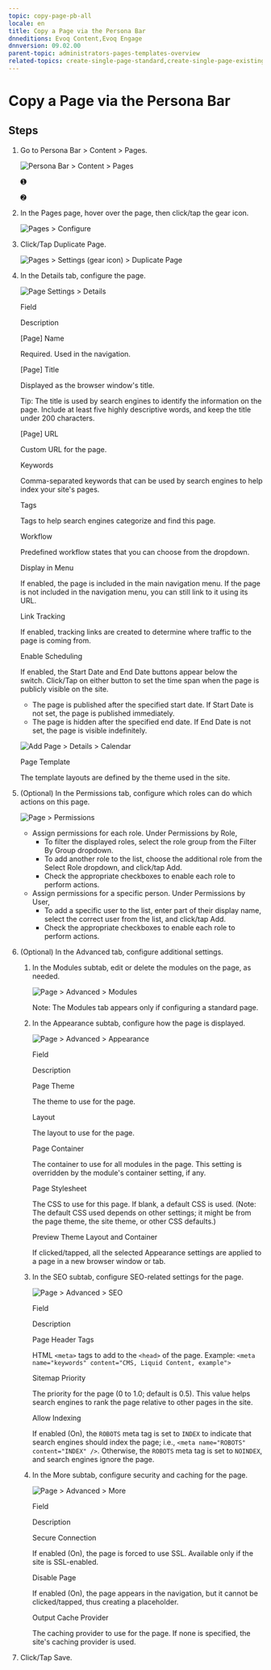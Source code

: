 ```yaml
---
topic: copy-page-pb-all
locale: en
title: Copy a Page via the Persona Bar
dnneditions: Evoq Content,Evoq Engage
dnnversion: 09.02.00
parent-topic: administrators-pages-templates-overview
related-topics: create-single-page-standard,create-single-page-existing,create-single-page-url,create-single-page-file,create-multiple-pages-pb-all,configure-page-standard,configure-page-existing,configure-page-url,configure-page-file,edit-page-pb-all,view-hidden-page-pb-all,delete-page-pb-all,restore-deleted-pages,purge-deleted-pages,copy-permissions-to-child-pages-pb-all
---
```


# Copy a Page via the Persona Bar

## Steps

1.  Go to Persona Bar \> Content \> Pages.
    
    ![Persona Bar > Content > Pages](/images/scr-pbar-host-Content-E91.png)
    
    ➊
    
    ➋
    
2.  In the Pages page, hover over the page, then click/tap the gear icon.
    
      
    
    ![Pages > Configure](/images/scr-pb-Pages-Configure-E91.png)
    
      
    
3.  Click/Tap Duplicate Page.
    
      
    
    ![Pages > Settings (gear icon) > Duplicate Page](/images/scr-pb-ConfigPage-DuplicatePage-E91.png)
    
      
    
4.  In the Details tab, configure the page.
    
      
    
    ![Page Settings > Details](/images/scr-pb-ConfigPage-Details.png)
    
      
    
    Field
    
    Description
    
    \[Page\] Name
    
    Required. Used in the navigation.
    
    \[Page\] Title
    
    Displayed as the browser window's title.
    
    Tip: The title is used by search engines to identify the information on the page. Include at least five highly descriptive words, and keep the title under 200 characters.
    
    \[Page\] URL
    
    Custom URL for the page.
    
    Keywords
    
    Comma-separated keywords that can be used by search engines to help index your site's pages.
    
    Tags
    
    Tags to help search engines categorize and find this page.
    
    Workflow
    
    Predefined workflow states that you can choose from the dropdown.
    
    Display in Menu
    
    If enabled, the page is included in the main navigation menu. If the page is not included in the navigation menu, you can still link to it using its URL.
    
    Link Tracking
    
    If enabled, tracking links are created to determine where traffic to the page is coming from.
    
    Enable Scheduling
    
    If enabled, the Start Date and End Date buttons appear below the switch. Click/Tap on either button to set the time span when the page is publicly visible on the site.
    
    *   The page is published after the specified start date. If Start Date is not set, the page is published immediately.
    *   The page is hidden after the specified end date. If End Date is not set, the page is visible indefinitely.
    
      
    
    ![Add Page > Details > Calendar](/images/scr-pb-AddPage-Details-Calendar.png)
    
      
    
    Page Template
    
    The template layouts are defined by the theme used in the site.
    
5.  (Optional) In the Permissions tab, configure which roles can do which actions on this page.
    
      
    
    ![Page > Permissions](/images/scr-pb-Page-Permissions-E91.png)
    
      
    
    *   Assign permissions for each role. Under Permissions by Role,
        *   To filter the displayed roles, select the role group from the Filter By Group dropdown.
        *   To add another role to the list, choose the additional role from the Select Role dropdown, and click/tap Add.
        *   Check the appropriate checkboxes to enable each role to perform actions.
    *   Assign permissions for a specific person. Under Permissions by User,
        *   To add a specific user to the list, enter part of their display name, select the correct user from the list, and click/tap Add.
        *   Check the appropriate checkboxes to enable each role to perform actions.
    
6.  (Optional) In the Advanced tab, configure additional settings.
    1.  In the Modules subtab, edit or delete the modules on the page, as needed.
        
          
        
        ![Page > Advanced > Modules](/images/scr-pb-Page-Advanced-Modules-E91.png)
        
          
        
        Note: The Modules tab appears only if configuring a standard page.
        
    2.  In the Appearance subtab, configure how the page is displayed.
        
          
        
        ![Page > Advanced > Appearance](/images/scr-pb-Page-Advanced-Appearance-E91.png)
        
          
        
        Field
        
        Description
        
        Page Theme
        
        The theme to use for the page.
        
        Layout
        
        The layout to use for the page.
        
        Page Container
        
        The container to use for all modules in the page. This setting is overridden by the module's container setting, if any.
        
        Page Stylesheet
        
        The CSS to use for this page. If blank, a default CSS is used. (Note: The default CSS used depends on other settings; it might be from the page theme, the site theme, or other CSS defaults.)
        
        Preview Theme Layout and Container
        
        If clicked/tapped, all the selected Appearance settings are applied to a page in a new browser window or tab.
        
    3.  In the SEO subtab, configure SEO-related settings for the page.
        
          
        
        ![Page > Advanced > SEO](/images/scr-pb-Page-Advanced-SEO-E91.png)
        
          
        
        Field
        
        Description
        
        Page Header Tags
        
        HTML `<meta>` tags to add to the `<head>` of the page. Example: `<meta name="keywords" content="CMS, Liquid Content, example">`
        
        Sitemap Priority
        
        The priority for the page (0 to 1.0; default is 0.5). This value helps search engines to rank the page relative to other pages in the site.
        
        Allow Indexing
        
        If enabled (On), the `ROBOTS` meta tag is set to `INDEX` to indicate that search engines should index the page; i.e., `<meta name="ROBOTS" content="INDEX" />`. Otherwise, the `ROBOTS` meta tag is set to `NOINDEX`, and search engines ignore the page.
        
    4.  In the More subtab, configure security and caching for the page.
        
          
        
        ![Page > Advanced > More](/images/scr-pb-Page-Advanced-More-E91.png)
        
          
        
        Field
        
        Description
        
        Secure Connection
        
        If enabled (On), the page is forced to use SSL. Available only if the site is SSL-enabled.
        
        Disable Page
        
        If enabled (On), the page appears in the navigation, but it cannot be clicked/tapped, thus creating a placeholder.
        
        Output Cache Provider
        
        The caching provider to use for the page. If none is specified, the site's caching provider is used.
        
7.  Click/Tap Save.